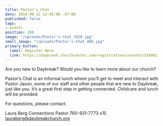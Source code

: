 ```yaml
---
title: Pastor's Chat
date: 2019-09-22 12:45:00 -07:00
published: false
tags:
- events
position: 108
image: "/uploads/Pastor's-Chat_1920.jpg"
small_image: "/uploads/Pastor's-Chat_480.jpg"
primary_button:
  label: Register Here
  link: https://daybreak.churchcenter.com/registrations/events/324981
---
```


Are you new to Daybreak? Would you like to learn more about our church?

Pastor’s Chat is an informal lunch where you’ll get to meet and interact with Pastor Jason, some of our staff and other people that are new to Daybreak, just like you. It’s a great first step in getting connected. Childcare and lunch will be provided.

For questions, please contact:

Laura Berg
Connections Pastor
760-931-7773 x15
[lauraberg@daybreakchurch.org](lauraberg@daybreakchurch.org)